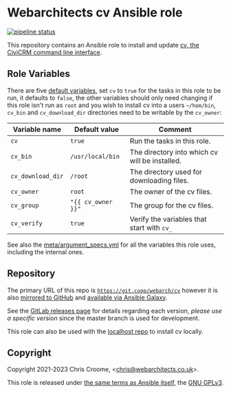 # Webarchitects cv Ansible role

[![pipeline status](https://git.coop/webarch/cv/badges/master/pipeline.svg)](https://git.coop/webarch/cv/-/commits/master)

This repository contains an Ansible role to install and update [cv, the CiviCRM command line interface](https://github.com/civicrm/cv).

## Role Variables

There are five [default variables](defaults/main.yml), set `cv` to `true` for the tasks in this role to be run, it defaults to `false`, the other variables should only need changing if this role isn't run as `root` and you wish to install cv into a users `~/hom/bin`, `cv_bin` and `cv_download_dir` directories need to be writable by the `cv_owner`:

| Variable name            | Default value            | Comment                                        |
|--------------------------|--------------------------|------------------------------------------------|
| `cv`                     | `true`                   | Run the tasks in this role.                    |
| `cv_bin`                 | `/usr/local/bin`         | The directory into which cv will be installed. |
| `cv_download_dir`        | `/root`                  | The directory used for downloading files.      |
| `cv_owner`               | `root`                   | The owner of the cv files.                     |
| `cv_group`               | `"{{ cv_owner }}"`       | The group for the cv files.                    |
| `cv_verify`              | `true`                   | Verify the variables that start with `cv_`     |

See also the [meta/argument_specs.yml](meta/argument_specs.yml) for all the variables this role uses, including the internal ones.

## Repository

The primary URL of this repo is [`https://git.coop/webarch/cv`](https://git.coop/webarch/cv) however it is also [mirrored to GitHub](https://github.com/webarch-coop/ansible-role-cv) and [available via Ansible Galaxy](https://galaxy.ansible.com/chriscroome/cv).

See the [GitLab releases page](https://git.coop/webarch/cv/-/releases) for details regarding each version, *please use a specific version* since the master branch is used for development.

This role can also be used with the [localhost repo](https://git.coop/webarch/localhost) to install cv locally.

## Copyright

Copyright 2021-2023 Chris Croome, &lt;[chris@webarchitects.co.uk](mailto:chris@webarchitects.co.uk)&gt;.

This role is released under [the same terms as Ansible itself](https://github.com/ansible/ansible/blob/devel/COPYING), the [GNU GPLv3](LICENSE).
